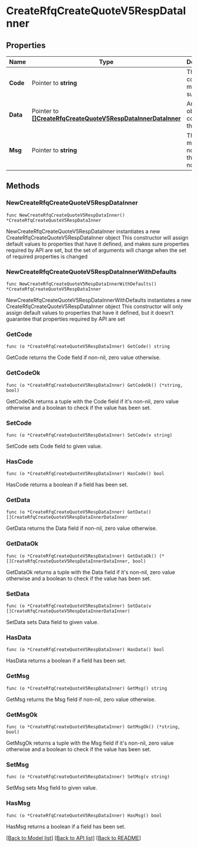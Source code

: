 # CreateRfqCreateQuoteV5RespDataInner

## Properties

Name | Type | Description | Notes
------------ | ------------- | ------------- | -------------
**Code** | Pointer to **string** | The result code, &#x60;0&#x60; means success. | [optional] [default to ""]
**Data** | Pointer to [**[]CreateRfqCreateQuoteV5RespDataInnerDataInner**](CreateRfqCreateQuoteV5RespDataInnerDataInner.md) | Array of objects containing the results | [optional] 
**Msg** | Pointer to **string** | The error message, not empty if the code is not 0. | [optional] [default to ""]

## Methods

### NewCreateRfqCreateQuoteV5RespDataInner

`func NewCreateRfqCreateQuoteV5RespDataInner() *CreateRfqCreateQuoteV5RespDataInner`

NewCreateRfqCreateQuoteV5RespDataInner instantiates a new CreateRfqCreateQuoteV5RespDataInner object
This constructor will assign default values to properties that have it defined,
and makes sure properties required by API are set, but the set of arguments
will change when the set of required properties is changed

### NewCreateRfqCreateQuoteV5RespDataInnerWithDefaults

`func NewCreateRfqCreateQuoteV5RespDataInnerWithDefaults() *CreateRfqCreateQuoteV5RespDataInner`

NewCreateRfqCreateQuoteV5RespDataInnerWithDefaults instantiates a new CreateRfqCreateQuoteV5RespDataInner object
This constructor will only assign default values to properties that have it defined,
but it doesn't guarantee that properties required by API are set

### GetCode

`func (o *CreateRfqCreateQuoteV5RespDataInner) GetCode() string`

GetCode returns the Code field if non-nil, zero value otherwise.

### GetCodeOk

`func (o *CreateRfqCreateQuoteV5RespDataInner) GetCodeOk() (*string, bool)`

GetCodeOk returns a tuple with the Code field if it's non-nil, zero value otherwise
and a boolean to check if the value has been set.

### SetCode

`func (o *CreateRfqCreateQuoteV5RespDataInner) SetCode(v string)`

SetCode sets Code field to given value.

### HasCode

`func (o *CreateRfqCreateQuoteV5RespDataInner) HasCode() bool`

HasCode returns a boolean if a field has been set.

### GetData

`func (o *CreateRfqCreateQuoteV5RespDataInner) GetData() []CreateRfqCreateQuoteV5RespDataInnerDataInner`

GetData returns the Data field if non-nil, zero value otherwise.

### GetDataOk

`func (o *CreateRfqCreateQuoteV5RespDataInner) GetDataOk() (*[]CreateRfqCreateQuoteV5RespDataInnerDataInner, bool)`

GetDataOk returns a tuple with the Data field if it's non-nil, zero value otherwise
and a boolean to check if the value has been set.

### SetData

`func (o *CreateRfqCreateQuoteV5RespDataInner) SetData(v []CreateRfqCreateQuoteV5RespDataInnerDataInner)`

SetData sets Data field to given value.

### HasData

`func (o *CreateRfqCreateQuoteV5RespDataInner) HasData() bool`

HasData returns a boolean if a field has been set.

### GetMsg

`func (o *CreateRfqCreateQuoteV5RespDataInner) GetMsg() string`

GetMsg returns the Msg field if non-nil, zero value otherwise.

### GetMsgOk

`func (o *CreateRfqCreateQuoteV5RespDataInner) GetMsgOk() (*string, bool)`

GetMsgOk returns a tuple with the Msg field if it's non-nil, zero value otherwise
and a boolean to check if the value has been set.

### SetMsg

`func (o *CreateRfqCreateQuoteV5RespDataInner) SetMsg(v string)`

SetMsg sets Msg field to given value.

### HasMsg

`func (o *CreateRfqCreateQuoteV5RespDataInner) HasMsg() bool`

HasMsg returns a boolean if a field has been set.


[[Back to Model list]](../README.md#documentation-for-models) [[Back to API list]](../README.md#documentation-for-api-endpoints) [[Back to README]](../README.md)


